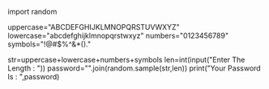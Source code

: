 import random

uppercase="ABCDEFGHIJKLMNOPQRSTUVWXYZ"
lowercase="abcdefghijklmnopqrstwxyz"
numbers="0123456789"
symbols="!@#$%^&*()."

str=uppercase+lowercase+numbers+symbols
len=int(input("Enter The Length : "))
password="".join(random.sample(str,len))
print("Your Password Is : ",password)
